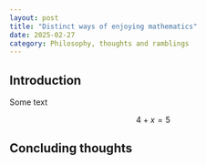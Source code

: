 ```yaml
---
layout: post
title: "Distinct ways of enjoying mathematics"
date: 2025-02-27
category: Philosophy, thoughts and ramblings
---
```


## Introduction

Some text

$$4+x=5$$


## Concluding thoughts
